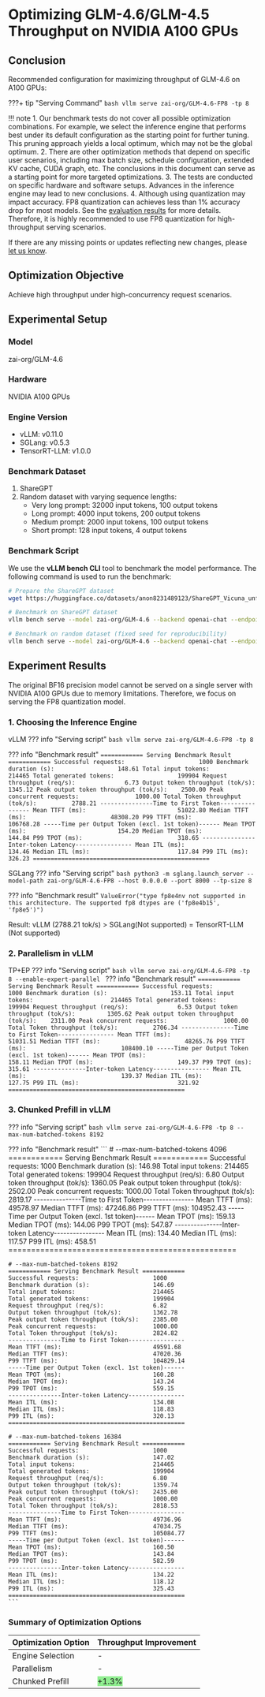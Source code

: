# Optimizing GLM-4.6/GLM-4.5 Throughput on NVIDIA A100 GPUs

## Conclusion

Recommended configuration for maximizing throughput of GLM-4.6 on A100 GPUs:

???+ tip "Serving Command"
    ```bash
    vllm serve zai-org/GLM-4.6-FP8 -tp 8
    ```

!!! note
    1. Our benchmark tests do not cover all possible optimization combinations. For example, we select the inference engine that performs best under its default configuration as the starting point for further tuning. This pruning approach yields a local optimum, which may not be the global optimum.
    2. There are other optimization methods that depend on specific user scenarios, including max batch size, schedule configuration, extended KV cache, CUDA graph, etc. The conclusions in this document can serve as a starting point for more targeted optimizations.
    3. The tests are conducted on specific hardware and software setups. Advances in the inference engine may lead to new conclusions.
    4. Although using quantization may impact accuracy. FP8 quantization can achieves less than 1% accuracy drop for most models. See the [evaluation results](https://github.com/Tencent/AngelSlim/blob/main/README_en.md#-benchmark) for more details. Therefore, it is highly recommended to use FP8 quantization for high-throughput serving scenarios.

If there are any missing points or updates reflecting new changes, please [let us know](https://github.com/gpustack/gpustack/issues/new/choose).

## Optimization Objective

Achieve high throughput under high-concurrency request scenarios.

## Experimental Setup

### Model

zai-org/GLM-4.6

### Hardware

NVIDIA A100 GPUs

### Engine Version

- vLLM: v0.11.0
- SGLang: v0.5.3
- TensorRT-LLM: v1.0.0

### Benchmark Dataset

1. ShareGPT
2. Random dataset with varying sequence lengths:
    - Very long prompt: 32000 input tokens, 100 output tokens
    - Long prompt: 4000 input tokens, 200 output tokens
    - Medium prompt: 2000 input tokens, 100 output tokens
    - Short prompt: 128 input tokens, 4 output tokens

### Benchmark Script

We use the **vLLM bench CLI** tool to benchmark the model performance. The following command is used to run the benchmark:

```bash
# Prepare the ShareGPT dataset
wget https://huggingface.co/datasets/anon8231489123/ShareGPT_Vicuna_unfiltered/resolve/main/ShareGPT_V3_unfiltered_cleaned_split.json

# Benchmark on ShareGPT dataset
vllm bench serve --model zai-org/GLM-4.6 --backend openai-chat --endpoint /v1/chat/completions --dataset-name sharegpt --dataset-path ShareGPT_V3_unfiltered_cleaned_split.json --num-prompts 1000

# Benchmark on random dataset (fixed seed for reproducibility)
vllm bench serve --model zai-org/GLM-4.6 --backend openai-chat --endpoint /v1/chat/completions --dataset-name random --random-input-len 4000 --random-output-len 200 --num-prompts 500 --seed 42
```

## Experiment Results

The original BF16 precision model cannot be served on a single server with NVIDIA A100 GPUs due to memory limitations. Therefore, we focus on serving the FP8 quantization model.

### 1. Choosing the Inference Engine

vLLM
??? info "Serving script"
    ```bash
    vllm serve zai-org/GLM-4.6-FP8 -tp 8
    ```

??? info "Benchmark result"
    ```
    ============ Serving Benchmark Result ============
    Successful requests:                     1000
    Benchmark duration (s):                  148.61
    Total input tokens:                      214465
    Total generated tokens:                  199904
    Request throughput (req/s):              6.73
    Output token throughput (tok/s):         1345.12
    Peak output token throughput (tok/s):    2500.00
    Peak concurrent requests:                1000.00
    Total Token throughput (tok/s):          2788.21
    ---------------Time to First Token----------------
    Mean TTFT (ms):                          51022.80
    Median TTFT (ms):                        48308.20
    P99 TTFT (ms):                           106768.28
    -----Time per Output Token (excl. 1st token)------
    Mean TPOT (ms):                          154.20
    Median TPOT (ms):                        144.84
    P99 TPOT (ms):                           318.65
    ---------------Inter-token Latency----------------
    Mean ITL (ms):                           134.46
    Median ITL (ms):                         117.84
    P99 ITL (ms):                            326.23
    ==================================================
    ```

SGLang
??? info "Serving script"
    ```bash
    python3 -m sglang.launch_server --model-path zai-org/GLM-4.6-FP8 --host 0.0.0.0 --port 8000 --tp-size 8
    ```

??? info "Benchmark result"
    ```
    ValueError("type fp8e4nv not supported in this architecture. The supported fp8 dtypes are ('fp8e4b15', 'fp8e5')")
    ```

Result: vLLM (2788.21 tok/s) > SGLang(Not supported) = TensorRT-LLM (Not supported)

### 2. Parallelism in vLLM

TP+EP
??? info "Serving script"
    ```bash
    vllm serve zai-org/GLM-4.6-FP8 -tp 8 --enable-expert-parallel
    ```
??? info "Benchmark result"
    ```
    ============ Serving Benchmark Result ============
    Successful requests:                     1000
    Benchmark duration (s):                  153.11
    Total input tokens:                      214465
    Total generated tokens:                  199904
    Request throughput (req/s):              6.53
    Output token throughput (tok/s):         1305.62
    Peak output token throughput (tok/s):    2311.00
    Peak concurrent requests:                1000.00
    Total Token throughput (tok/s):          2706.34
    ---------------Time to First Token----------------
    Mean TTFT (ms):                          51031.51
    Median TTFT (ms):                        48265.76
    P99 TTFT (ms):                           108400.10
    -----Time per Output Token (excl. 1st token)------
    Mean TPOT (ms):                          158.11
    Median TPOT (ms):                        149.37
    P99 TPOT (ms):                           315.61
    ---------------Inter-token Latency----------------
    Mean ITL (ms):                           139.37
    Median ITL (ms):                         127.75
    P99 ITL (ms):                            321.92
    ==================================================
    ```

### 3. Chunked Prefill in vLLM

??? info "Serving script"
    ```bash
    vllm serve zai-org/GLM-4.6-FP8 -tp 8 --max-num-batched-tokens 8192
    ```

??? info "Benchmark result"
    ```
    # --max-num-batched-tokens 4096
    ============ Serving Benchmark Result ============
    Successful requests:                     1000
    Benchmark duration (s):                  146.98
    Total input tokens:                      214465
    Total generated tokens:                  199904
    Request throughput (req/s):              6.80
    Output token throughput (tok/s):         1360.05
    Peak output token throughput (tok/s):    2502.00
    Peak concurrent requests:                1000.00
    Total Token throughput (tok/s):          2819.17
    ---------------Time to First Token----------------
    Mean TTFT (ms):                          49578.97
    Median TTFT (ms):                        47246.86
    P99 TTFT (ms):                           104952.43
    -----Time per Output Token (excl. 1st token)------
    Mean TPOT (ms):                          159.13
    Median TPOT (ms):                        144.06
    P99 TPOT (ms):                           547.87
    ---------------Inter-token Latency----------------
    Mean ITL (ms):                           134.40
    Median ITL (ms):                         117.57
    P99 ITL (ms):                            458.51
    ==================================================

    # --max-num-batched-tokens 8192
    ============ Serving Benchmark Result ============
    Successful requests:                     1000
    Benchmark duration (s):                  146.69
    Total input tokens:                      214465
    Total generated tokens:                  199904
    Request throughput (req/s):              6.82
    Output token throughput (tok/s):         1362.78
    Peak output token throughput (tok/s):    2385.00
    Peak concurrent requests:                1000.00
    Total Token throughput (tok/s):          2824.82
    ---------------Time to First Token----------------
    Mean TTFT (ms):                          49591.68
    Median TTFT (ms):                        47020.36
    P99 TTFT (ms):                           104829.14
    -----Time per Output Token (excl. 1st token)------
    Mean TPOT (ms):                          160.28
    Median TPOT (ms):                        143.24
    P99 TPOT (ms):                           559.15
    ---------------Inter-token Latency----------------
    Mean ITL (ms):                           134.08
    Median ITL (ms):                         118.83
    P99 ITL (ms):                            320.13
    ==================================================

    # --max-num-batched-tokens 16384
    ============ Serving Benchmark Result ============
    Successful requests:                     1000
    Benchmark duration (s):                  147.02
    Total input tokens:                      214465
    Total generated tokens:                  199904
    Request throughput (req/s):              6.80
    Output token throughput (tok/s):         1359.74
    Peak output token throughput (tok/s):    2435.00
    Peak concurrent requests:                1000.00
    Total Token throughput (tok/s):          2818.53
    ---------------Time to First Token----------------
    Mean TTFT (ms):                          49736.96
    Median TTFT (ms):                        47034.75
    P99 TTFT (ms):                           105084.77
    -----Time per Output Token (excl. 1st token)------
    Mean TPOT (ms):                          160.50
    Median TPOT (ms):                        143.84
    P99 TPOT (ms):                           582.59
    ---------------Inter-token Latency----------------
    Mean ITL (ms):                           134.22
    Median ITL (ms):                         118.12
    P99 ITL (ms):                            325.43
    ==================================================
    ```



### Summary of Optimization Options
| Optimization Option               | Throughput Improvement               |
|-----------------------------|-------------------------------------|
| Engine Selection            | -                             |
| Parallelism                 | -                                   |
| Chunked Prefill           | <span style="background-color:lightgreen;">+1.3%</span>                                   |
